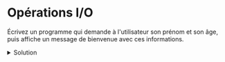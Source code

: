 # Opérations I/O

Écrivez un programme qui demande à l'utilisateur son prénom et son âge, 
puis affiche un message de bienvenue avec ces informations.

<details>
<summary>Solution</summary>

~~~cpp

#include <stdio.h>

int main(void) {
    char prenom[50];
    int age;

    printf("Entrez votre prénom: ");
    scanf("%s", prenom);

    printf("Entrez votre âge: ");
    scanf("%d", &age);

    printf("Bienvenue, %s! Vous avez %d ans.\n", prenom, age);

    return 0;
}

~~~
</details>
